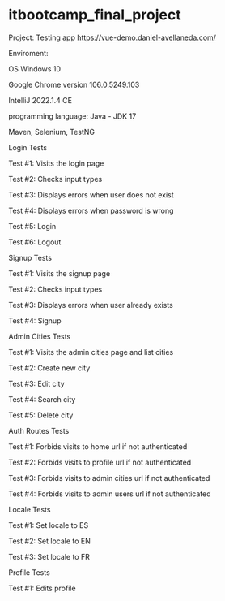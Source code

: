 # itbootcamp_final_project

Project: Testing app https://vue-demo.daniel-avellaneda.com/ 


Enviroment:

OS Windows 10 

Google Chrome version 106.0.5249.103

IntelliJ 2022.1.4 CE

programming language: Java - JDK 17

Maven, Selenium, TestNG



Login Tests


Test #1: Visits the login page

Test #2: Checks input types

Test #3: Displays errors when user does not exist

Test #4: Displays errors when password is wrong

Test #5: Login

Test #6: Logout



Signup Tests


Test #1: Visits the signup page

Test #2: Checks input types

Test #3: Displays errors when user already exists

Test #4: Signup



Admin Cities Tests

Test #1: Visits the admin cities page and list cities

Test #2: Create new city

Test #3: Edit city

Test #4: Search city

Test #5: Delete city



Auth Routes Tests

Test #1: Forbids visits to home url if not authenticated

Test #2: Forbids visits to profile url if not authenticated

Test #3: Forbids visits to admin cities url if not authenticated

Test #4: Forbids visits to admin users url if not authenticated



Locale Tests

Test #1: Set locale to ES

Test #2: Set locale to EN

Test #3: Set locale to FR



Profile Tests 

Test #1: Edits profile
